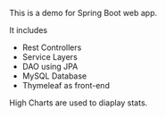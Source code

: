 This is a demo for Spring Boot web app.

It includes
- Rest Controllers
- Service Layers
- DAO using JPA
- MySQL Database
- Thymeleaf as front-end

High Charts are used to diaplay stats.


